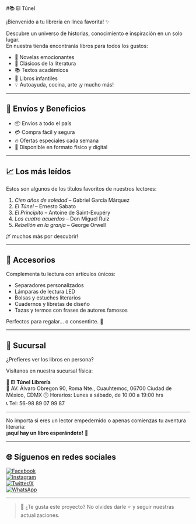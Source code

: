 #📚 El Túnel

¡Bienvenido a tu librería en línea favorita! ✨

Descubre un universo de historias, conocimiento e inspiración en un solo lugar.  
En nuestra tienda encontrarás libros para todos los gustos:

- 📖 Novelas emocionantes  
- 📘 Clásicos de la literatura  
- 📚 Textos académicos  
- 🧒 Libros infantiles  
- 💡 Autoayuda, cocina, arte ¡y mucho más!

---

## 🚚 Envíos y Beneficios

- 📦 Envíos a todo el país  
- 💳 Compra fácil y segura  
- 🔥 Ofertas especiales cada semana  
- 📱 Disponible en formato físico y digital

---
## 📈 Los más leídos

Estos son algunos de los títulos favoritos de nuestros lectores:

1. *Cien años de soledad* – Gabriel García Márquez  
2. *El Túnel* – Ernesto Sabato  
3. *El Principito* – Antoine de Saint-Exupéry  
4. *Los cuatro acuerdos* – Don Miguel Ruiz  
5. *Rebelión en la granja* – George Orwell

¡Y muchos más por descubrir!

---

## 🎒 Accesorios

Complementa tu lectura con artículos únicos:

- Separadores personalizados
- Lámparas de lectura LED
- Bolsas y estuches literarios
- Cuadernos y libretas de diseño
- Tazas y termos con frases de autores famosos

Perfectos para regalar… o consentirte. 🎁

---

## 📍 Sucursal

¿Prefieres ver los libros en persona?

Visítanos en nuestra sucursal física:

📌 **El Túnel Librería**  
📍 AV. Álvaro Obregon 90, Roma Nte., Cuauhtemoc, 06700 Ciudad de México, CDMX
🕒 Horarios: Lunes a sábado, de 10:00 a 19:00 hrs  
📞 Tel: 56-98 89 07 99 87

---


No importa si eres un lector empedernido o apenas comienzas tu aventura literaria:  
**¡aquí hay un libro esperándote!** 📔

---
## 🌐 Síguenos en redes sociales

[![Facebook](https://img.shields.io/badge/Facebook-1877F2?style=for-the-badge&logo=facebook&logoColor=white)](https://facebook.com)  
[![Instagram](https://img.shields.io/badge/Instagram-E4405F?style=for-the-badge&logo=instagram&logoColor=white)](https://instagram.com)  
[![Twitter/X](https://img.shields.io/badge/Twitter?style=for-the-badge&logo=twitter&logoColor=white)](https://x.com)  
[![WhatsApp](https://img.shields.io/badge/WhatsApp-25D366?style=for-the-badge&logo=whatsapp&logoColor=white)](https://wa.me/569889079987)

---


> 📌 ¿Te gusta este proyecto? No olvides darle ⭐️ y seguir nuestras actualizaciones.





